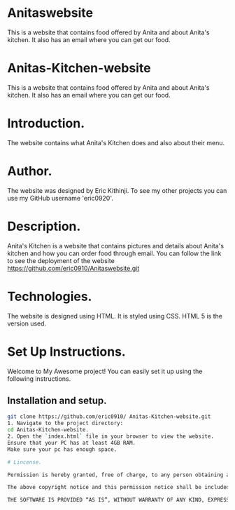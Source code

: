 # Anitaswebsite
This is a website that contains food offered by Anita and about Anita's kitchen. It also has an email where you can get our food.
# Anitas-Kitchen-website
This is a website that contains food offered by Anita and about Anita's kitchen. It also has an email where you can get our food.
# Introduction.
The website contains what Anita's Kitchen does and also about their menu.
# Author.
The website was designed by Eric Kithinji.
To see my other projects you can use my GitHub username 'eric0920'.
# Description.
Anita's Kitchen is a website that contains pictures and details about Anita's kitchen and how you can order food through email.
You can follow the link to see the deployment of the website https://github.com/eric0910/Anitaswebsite.git
# Technologies.
The website is designed using HTML.
It is styled using CSS.
HTML 5 is the version used.
# Set Up Instructions.
Welcome to My Awesome project! You can easily set it up using the following instructions.
## Installation and setup.
```sh
git clone https://github.com/eric0910/ Anitas-Kitchen-website.git
1. Navigate to the project directory:
cd Anitas-Kitchen-website.
2. Open the `index.html` file in your browser to view the website.
Ensure that your PC has at least 4GB RAM.
Make sure your pc has enough space.

# Lincense.

Permission is hereby granted, free of charge, to any person obtaining a copy of this software and associated documentation files (the “Software”), to deal in the Software without restriction, including without limitation the rights to use, copy, modify, merge, publish, distribute, sublicense, and/or sell copies of the Software, and to permit persons to whom the Software is furnished to do so, subject to the following conditions:

The above copyright notice and this permission notice shall be included in all copies or substantial portions of the Software.

THE SOFTWARE IS PROVIDED “AS IS”, WITHOUT WARRANTY OF ANY KIND, EXPRESS OR IMPLIED, INCLUDING BUT NOT LIMITED TO THE WARRANTIES OF MERCHANTABILITY, FITNESS FOR A PARTICULAR PURPOSE, AND NONINFRINGEMENT. IN NO EVENT SHALL THE AUTHORS OR COPYRIGHT HOLDERS BE LIABLE FOR ANY CLAIM, DAMAGES OR OTHER LIABILITY, WHETHER IN AN ACTION OF CONTRACT, TORT, OR OTHERWISE, ARISING FROM, OUT OF, OR IN CONNECTION WITH THE SOFTWARE OR THE USE OR OTHER DEALINGS IN THE SOFTWARE.




